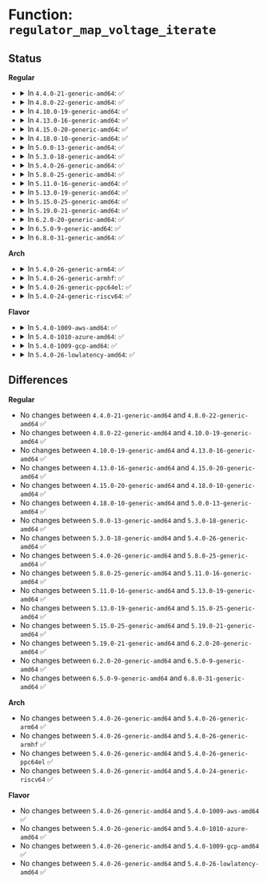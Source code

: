 # Function: <code>regulator_map_voltage_iterate</code>

## Status
<b>Regular</b>
<ul>
<li>
<details>
<summary>In <code>4.4.0-21-generic-amd64</code>: ✅</summary>

```c
int regulator_map_voltage_iterate(struct regulator_dev * rdev, int min_uV, int max_uV)
```

```json
{
  "name": "regulator_map_voltage_iterate",
  "collision_type": "Unique Global",
  "inline_type": "No",
  "funcs": [
    {
      "addr": 18446744071583949376,
      "name": "regulator_map_voltage_iterate",
      "external": true,
      "loc": "drivers/regulator/helpers.c:172",
      "file": "drivers/regulator/helpers.c",
      "inline": "seen, unknown",
      "caller_inline": [],
      "caller_func": [
        "drivers/regulator/core.c:regulator_map_voltage"
      ]
    }
  ],
  "symbols": [
    {
      "addr": 18446744071583949376,
      "name": "regulator_map_voltage_iterate",
      "section": ".text",
      "bind": "STB_GLOBAL",
      "size": 150
    }
  ]
}
```
</details>
</li>
<li>
<details>
<summary>In <code>4.8.0-22-generic-amd64</code>: ✅</summary>

```c
int regulator_map_voltage_iterate(struct regulator_dev * rdev, int min_uV, int max_uV)
```

```json
{
  "name": "regulator_map_voltage_iterate",
  "collision_type": "Unique Global",
  "inline_type": "No",
  "funcs": [
    {
      "addr": 18446744071584281344,
      "name": "regulator_map_voltage_iterate",
      "external": true,
      "loc": "drivers/regulator/helpers.c:172",
      "file": "drivers/regulator/helpers.c",
      "inline": "seen, unknown",
      "caller_inline": [],
      "caller_func": [
        "drivers/regulator/core.c:regulator_map_voltage"
      ]
    }
  ],
  "symbols": [
    {
      "addr": 18446744071584281344,
      "name": "regulator_map_voltage_iterate",
      "section": ".text",
      "bind": "STB_GLOBAL",
      "size": 146
    }
  ]
}
```
</details>
</li>
<li>
<details>
<summary>In <code>4.10.0-19-generic-amd64</code>: ✅</summary>

```c
int regulator_map_voltage_iterate(struct regulator_dev * rdev, int min_uV, int max_uV)
```

```json
{
  "name": "regulator_map_voltage_iterate",
  "collision_type": "Unique Global",
  "inline_type": "No",
  "funcs": [
    {
      "addr": 18446744071584463184,
      "name": "regulator_map_voltage_iterate",
      "external": true,
      "loc": "drivers/regulator/helpers.c:172",
      "file": "drivers/regulator/helpers.c",
      "inline": "seen, unknown",
      "caller_inline": [],
      "caller_func": [
        "drivers/regulator/core.c:regulator_map_voltage"
      ]
    }
  ],
  "symbols": [
    {
      "addr": 18446744071584463184,
      "name": "regulator_map_voltage_iterate",
      "section": ".text",
      "bind": "STB_GLOBAL",
      "size": 146
    }
  ]
}
```
</details>
</li>
<li>
<details>
<summary>In <code>4.13.0-16-generic-amd64</code>: ✅</summary>

```c
int regulator_map_voltage_iterate(struct regulator_dev * rdev, int min_uV, int max_uV)
```

```json
{
  "name": "regulator_map_voltage_iterate",
  "collision_type": "Unique Global",
  "inline_type": "No",
  "funcs": [
    {
      "addr": 18446744071584547840,
      "name": "regulator_map_voltage_iterate",
      "external": true,
      "loc": "drivers/regulator/helpers.c:172",
      "file": "drivers/regulator/helpers.c",
      "inline": "seen, unknown",
      "caller_inline": [],
      "caller_func": [
        "drivers/regulator/core.c:regulator_map_voltage"
      ]
    }
  ],
  "symbols": [
    {
      "addr": 18446744071584547840,
      "name": "regulator_map_voltage_iterate",
      "section": ".text",
      "bind": "STB_GLOBAL",
      "size": 146
    }
  ]
}
```
</details>
</li>
<li>
<details>
<summary>In <code>4.15.0-20-generic-amd64</code>: ✅</summary>

```c
int regulator_map_voltage_iterate(struct regulator_dev * rdev, int min_uV, int max_uV)
```

```json
{
  "name": "regulator_map_voltage_iterate",
  "collision_type": "Unique Global",
  "inline_type": "No",
  "funcs": [
    {
      "addr": 18446744071584958096,
      "name": "regulator_map_voltage_iterate",
      "external": true,
      "loc": "drivers/regulator/helpers.c:172",
      "file": "drivers/regulator/helpers.c",
      "inline": "seen, unknown",
      "caller_inline": [],
      "caller_func": [
        "drivers/regulator/core.c:regulator_map_voltage"
      ]
    }
  ],
  "symbols": [
    {
      "addr": 18446744071584958096,
      "name": "regulator_map_voltage_iterate",
      "section": ".text",
      "bind": "STB_GLOBAL",
      "size": 152
    }
  ]
}
```
</details>
</li>
<li>
<details>
<summary>In <code>4.18.0-10-generic-amd64</code>: ✅</summary>

```c
int regulator_map_voltage_iterate(struct regulator_dev * rdev, int min_uV, int max_uV)
```

```json
{
  "name": "regulator_map_voltage_iterate",
  "collision_type": "Unique Global",
  "inline_type": "No",
  "funcs": [
    {
      "addr": 18446744071585191040,
      "name": "regulator_map_voltage_iterate",
      "external": true,
      "loc": "drivers/regulator/helpers.c:172",
      "file": "drivers/regulator/helpers.c",
      "inline": "seen, unknown",
      "caller_inline": [],
      "caller_func": [
        "drivers/regulator/core.c:regulator_map_voltage"
      ]
    }
  ],
  "symbols": [
    {
      "addr": 18446744071585191040,
      "name": "regulator_map_voltage_iterate",
      "section": ".text",
      "bind": "STB_GLOBAL",
      "size": 148
    }
  ]
}
```
</details>
</li>
<li>
<details>
<summary>In <code>5.0.0-13-generic-amd64</code>: ✅</summary>

```c
int regulator_map_voltage_iterate(struct regulator_dev * rdev, int min_uV, int max_uV)
```

```json
{
  "name": "regulator_map_voltage_iterate",
  "collision_type": "Unique Global",
  "inline_type": "No",
  "funcs": [
    {
      "addr": 18446744071585307408,
      "name": "regulator_map_voltage_iterate",
      "external": true,
      "loc": "drivers/regulator/helpers.c:294",
      "file": "drivers/regulator/helpers.c",
      "inline": "seen, unknown",
      "caller_inline": [],
      "caller_func": [
        "drivers/regulator/core.c:regulator_map_voltage"
      ]
    }
  ],
  "symbols": [
    {
      "addr": 18446744071585307408,
      "name": "regulator_map_voltage_iterate",
      "section": ".text",
      "bind": "STB_GLOBAL",
      "size": 148
    }
  ]
}
```
</details>
</li>
<li>
<details>
<summary>In <code>5.3.0-18-generic-amd64</code>: ✅</summary>

```c
int regulator_map_voltage_iterate(struct regulator_dev * rdev, int min_uV, int max_uV)
```

```json
{
  "name": "regulator_map_voltage_iterate",
  "collision_type": "Unique Global",
  "inline_type": "No",
  "funcs": [
    {
      "addr": 18446744071585518992,
      "name": "regulator_map_voltage_iterate",
      "external": true,
      "loc": "drivers/regulator/helpers.c:288",
      "file": "drivers/regulator/helpers.c",
      "inline": "seen, unknown",
      "caller_inline": [],
      "caller_func": [
        "drivers/regulator/core.c:regulator_map_voltage"
      ]
    }
  ],
  "symbols": [
    {
      "addr": 18446744071585518992,
      "name": "regulator_map_voltage_iterate",
      "section": ".text",
      "bind": "STB_GLOBAL",
      "size": 150
    }
  ]
}
```
</details>
</li>
<li>
<details>
<summary>In <code>5.4.0-26-generic-amd64</code>: ✅</summary>

```c
int regulator_map_voltage_iterate(struct regulator_dev * rdev, int min_uV, int max_uV)
```

```json
{
  "name": "regulator_map_voltage_iterate",
  "collision_type": "Unique Global",
  "inline_type": "No",
  "funcs": [
    {
      "addr": 18446744071585660080,
      "name": "regulator_map_voltage_iterate",
      "external": true,
      "loc": "drivers/regulator/helpers.c:290",
      "file": "drivers/regulator/helpers.c",
      "inline": "seen, unknown",
      "caller_inline": [],
      "caller_func": [
        "drivers/regulator/core.c:regulator_map_voltage"
      ]
    }
  ],
  "symbols": [
    {
      "addr": 18446744071585660080,
      "name": "regulator_map_voltage_iterate",
      "section": ".text",
      "bind": "STB_GLOBAL",
      "size": 150
    }
  ]
}
```
</details>
</li>
<li>
<details>
<summary>In <code>5.8.0-25-generic-amd64</code>: ✅</summary>

```c
int regulator_map_voltage_iterate(struct regulator_dev * rdev, int min_uV, int max_uV)
```

```json
{
  "name": "regulator_map_voltage_iterate",
  "collision_type": "Unique Global",
  "inline_type": "No",
  "funcs": [
    {
      "addr": 18446744071586385472,
      "name": "regulator_map_voltage_iterate",
      "external": true,
      "loc": "drivers/regulator/helpers.c:292",
      "file": "drivers/regulator/helpers.c",
      "inline": "seen, unknown",
      "caller_inline": [],
      "caller_func": [
        "drivers/regulator/core.c:regulator_map_voltage"
      ]
    }
  ],
  "symbols": [
    {
      "addr": 18446744071586385472,
      "name": "regulator_map_voltage_iterate",
      "section": ".text",
      "bind": "STB_GLOBAL",
      "size": 155
    }
  ]
}
```
</details>
</li>
<li>
<details>
<summary>In <code>5.11.0-16-generic-amd64</code>: ✅</summary>

```c
int regulator_map_voltage_iterate(struct regulator_dev * rdev, int min_uV, int max_uV)
```

```json
{
  "name": "regulator_map_voltage_iterate",
  "collision_type": "Unique Global",
  "inline_type": "No",
  "funcs": [
    {
      "addr": 18446744071586500384,
      "name": "regulator_map_voltage_iterate",
      "external": true,
      "loc": "drivers/regulator/helpers.c:292",
      "file": "drivers/regulator/helpers.c",
      "inline": "seen, unknown",
      "caller_inline": [],
      "caller_func": [
        "drivers/regulator/core.c:regulator_map_voltage"
      ]
    }
  ],
  "symbols": [
    {
      "addr": 18446744071586500384,
      "name": "regulator_map_voltage_iterate",
      "section": ".text",
      "bind": "STB_GLOBAL",
      "size": 155
    }
  ]
}
```
</details>
</li>
<li>
<details>
<summary>In <code>5.13.0-19-generic-amd64</code>: ✅</summary>

```c
int regulator_map_voltage_iterate(struct regulator_dev * rdev, int min_uV, int max_uV)
```

```json
{
  "name": "regulator_map_voltage_iterate",
  "collision_type": "Unique Global",
  "inline_type": "No",
  "funcs": [
    {
      "addr": 18446744071586384224,
      "name": "regulator_map_voltage_iterate",
      "external": true,
      "loc": "drivers/regulator/helpers.c:292",
      "file": "drivers/regulator/helpers.c",
      "inline": "seen, unknown",
      "caller_inline": [],
      "caller_func": [
        "drivers/regulator/core.c:regulator_map_voltage"
      ]
    }
  ],
  "symbols": [
    {
      "addr": 18446744071586384224,
      "name": "regulator_map_voltage_iterate",
      "section": ".text",
      "bind": "STB_GLOBAL",
      "size": 155
    }
  ]
}
```
</details>
</li>
<li>
<details>
<summary>In <code>5.15.0-25-generic-amd64</code>: ✅</summary>

```c
int regulator_map_voltage_iterate(struct regulator_dev * rdev, int min_uV, int max_uV)
```

```json
{
  "name": "regulator_map_voltage_iterate",
  "collision_type": "Unique Global",
  "inline_type": "No",
  "funcs": [
    {
      "addr": 18446744071586908464,
      "name": "regulator_map_voltage_iterate",
      "external": true,
      "loc": "drivers/regulator/helpers.c:292",
      "file": "drivers/regulator/helpers.c",
      "inline": "seen, unknown",
      "caller_inline": [],
      "caller_func": [
        "drivers/regulator/core.c:regulator_map_voltage"
      ]
    }
  ],
  "symbols": [
    {
      "addr": 18446744071586908464,
      "name": "regulator_map_voltage_iterate",
      "section": ".text",
      "bind": "STB_GLOBAL",
      "size": 155
    }
  ]
}
```
</details>
</li>
<li>
<details>
<summary>In <code>5.19.0-21-generic-amd64</code>: ✅</summary>

```c
int regulator_map_voltage_iterate(struct regulator_dev * rdev, int min_uV, int max_uV)
```

```json
{
  "name": "regulator_map_voltage_iterate",
  "collision_type": "Unique Global",
  "inline_type": "No",
  "funcs": [
    {
      "addr": 18446744071588199936,
      "name": "regulator_map_voltage_iterate",
      "external": true,
      "loc": "drivers/regulator/helpers.c:292",
      "file": "drivers/regulator/helpers.c",
      "inline": "seen, unknown",
      "caller_inline": [],
      "caller_func": [
        "drivers/regulator/core.c:regulator_map_voltage"
      ]
    }
  ],
  "symbols": [
    {
      "addr": 18446744071588199936,
      "name": "regulator_map_voltage_iterate",
      "section": ".text",
      "bind": "STB_GLOBAL",
      "size": 175
    }
  ]
}
```
</details>
</li>
<li>
<details>
<summary>In <code>6.2.0-20-generic-amd64</code>: ✅</summary>

```c
int regulator_map_voltage_iterate(struct regulator_dev * rdev, int min_uV, int max_uV)
```

```json
{
  "name": "regulator_map_voltage_iterate",
  "collision_type": "Unique Global",
  "inline_type": "No",
  "funcs": [
    {
      "addr": 18446744071589605520,
      "name": "regulator_map_voltage_iterate",
      "external": true,
      "loc": "drivers/regulator/helpers.c:292",
      "file": "drivers/regulator/helpers.c",
      "inline": "seen, unknown",
      "caller_inline": [],
      "caller_func": [
        "drivers/regulator/core.c:regulator_map_voltage"
      ]
    }
  ],
  "symbols": [
    {
      "addr": 18446744071589605520,
      "name": "regulator_map_voltage_iterate",
      "section": ".text",
      "bind": "STB_GLOBAL",
      "size": 175
    }
  ]
}
```
</details>
</li>
<li>
<details>
<summary>In <code>6.5.0-9-generic-amd64</code>: ✅</summary>

```c
int regulator_map_voltage_iterate(struct regulator_dev * rdev, int min_uV, int max_uV)
```

```json
{
  "name": "regulator_map_voltage_iterate",
  "collision_type": "Unique Global",
  "inline_type": "No",
  "funcs": [
    {
      "addr": 18446744071589908896,
      "name": "regulator_map_voltage_iterate",
      "external": true,
      "loc": "drivers/regulator/helpers.c:292",
      "file": "drivers/regulator/helpers.c",
      "inline": "seen, unknown",
      "caller_inline": [],
      "caller_func": [
        "drivers/regulator/core.c:regulator_map_voltage"
      ]
    }
  ],
  "symbols": [
    {
      "addr": 18446744071589908896,
      "name": "regulator_map_voltage_iterate",
      "section": ".text",
      "bind": "STB_GLOBAL",
      "size": 175
    }
  ]
}
```
</details>
</li>
<li>
<details>
<summary>In <code>6.8.0-31-generic-amd64</code>: ✅</summary>

```c
int regulator_map_voltage_iterate(struct regulator_dev * rdev, int min_uV, int max_uV)
```

```json
{
  "name": "regulator_map_voltage_iterate",
  "collision_type": "Unique Global",
  "inline_type": "No",
  "funcs": [
    {
      "addr": 18446744071590246864,
      "name": "regulator_map_voltage_iterate",
      "external": true,
      "loc": "drivers/regulator/helpers.c:295",
      "file": "drivers/regulator/helpers.c",
      "inline": "seen, unknown",
      "caller_inline": [],
      "caller_func": [
        "drivers/regulator/core.c:regulator_map_voltage"
      ]
    }
  ],
  "symbols": [
    {
      "addr": 18446744071590246864,
      "name": "regulator_map_voltage_iterate",
      "section": ".text",
      "bind": "STB_GLOBAL",
      "size": 175
    }
  ]
}
```
</details>
</li>
</ul>
<b>Arch</b>
<ul>
<li>
<details>
<summary>In <code>5.4.0-26-generic-arm64</code>: ✅</summary>

```c
int regulator_map_voltage_iterate(struct regulator_dev * rdev, int min_uV, int max_uV)
```

```json
{
  "name": "regulator_map_voltage_iterate",
  "collision_type": "Unique Global",
  "inline_type": "No",
  "funcs": [
    {
      "addr": 18446603336498320824,
      "name": "regulator_map_voltage_iterate",
      "external": true,
      "loc": "drivers/regulator/helpers.c:290",
      "file": "drivers/regulator/helpers.c",
      "inline": "seen, unknown",
      "caller_inline": [],
      "caller_func": [
        "drivers/regulator/core.c:regulator_map_voltage"
      ]
    }
  ],
  "symbols": [
    {
      "addr": 18446603336498320824,
      "name": "regulator_map_voltage_iterate",
      "section": ".text",
      "bind": "STB_GLOBAL",
      "size": 192
    }
  ]
}
```
</details>
</li>
<li>
<details>
<summary>In <code>5.4.0-26-generic-armhf</code>: ✅</summary>

```c
int regulator_map_voltage_iterate(struct regulator_dev * rdev, int min_uV, int max_uV)
```

```json
{
  "name": "regulator_map_voltage_iterate",
  "collision_type": "Unique Global",
  "inline_type": "No",
  "funcs": [
    {
      "addr": 3231001736,
      "name": "regulator_map_voltage_iterate",
      "external": true,
      "loc": "drivers/regulator/helpers.c:290",
      "file": "drivers/regulator/helpers.c",
      "inline": "seen, unknown",
      "caller_inline": [],
      "caller_func": [
        "drivers/regulator/core.c:regulator_map_voltage"
      ]
    }
  ],
  "symbols": [
    {
      "addr": 3231001736,
      "name": "regulator_map_voltage_iterate",
      "section": ".text",
      "bind": "STB_GLOBAL",
      "size": 180
    }
  ]
}
```
</details>
</li>
<li>
<details>
<summary>In <code>5.4.0-26-generic-ppc64el</code>: ✅</summary>

```c
int regulator_map_voltage_iterate(struct regulator_dev * rdev, int min_uV, int max_uV)
```

```json
{
  "name": "regulator_map_voltage_iterate",
  "collision_type": "Unique Global",
  "inline_type": "No",
  "funcs": [
    {
      "addr": 13835058055291496320,
      "name": "regulator_map_voltage_iterate",
      "external": true,
      "loc": "drivers/regulator/helpers.c:290",
      "file": "drivers/regulator/helpers.c",
      "inline": "seen, unknown",
      "caller_inline": [],
      "caller_func": [
        "drivers/regulator/core.c:regulator_map_voltage"
      ]
    }
  ],
  "symbols": [
    {
      "addr": 13835058055291496320,
      "name": "regulator_map_voltage_iterate",
      "section": ".text",
      "bind": "STB_GLOBAL",
      "size": 292
    }
  ]
}
```
</details>
</li>
<li>
<details>
<summary>In <code>5.4.0-24-generic-riscv64</code>: ✅</summary>

```c
int regulator_map_voltage_iterate(struct regulator_dev * rdev, int min_uV, int max_uV)
```

```json
{
  "name": "regulator_map_voltage_iterate",
  "collision_type": "Unique Global",
  "inline_type": "No",
  "funcs": [
    {
      "addr": 18446743936276010346,
      "name": "regulator_map_voltage_iterate",
      "external": true,
      "loc": "drivers/regulator/helpers.c:290",
      "file": "drivers/regulator/helpers.c",
      "inline": "seen, unknown",
      "caller_inline": [],
      "caller_func": [
        "drivers/regulator/core.c:regulator_map_voltage"
      ]
    }
  ],
  "symbols": [
    {
      "addr": 18446743936276010346,
      "name": "regulator_map_voltage_iterate",
      "section": ".text",
      "bind": "STB_GLOBAL",
      "size": 136
    }
  ]
}
```
</details>
</li>
</ul>
<b>Flavor</b>
<ul>
<li>
<details>
<summary>In <code>5.4.0-1009-aws-amd64</code>: ✅</summary>

```c
int regulator_map_voltage_iterate(struct regulator_dev * rdev, int min_uV, int max_uV)
```

```json
{
  "name": "regulator_map_voltage_iterate",
  "collision_type": "Unique Global",
  "inline_type": "No",
  "funcs": [
    {
      "addr": 18446744071585421104,
      "name": "regulator_map_voltage_iterate",
      "external": true,
      "loc": "drivers/regulator/helpers.c:290",
      "file": "drivers/regulator/helpers.c",
      "inline": "seen, unknown",
      "caller_inline": [],
      "caller_func": [
        "drivers/regulator/core.c:regulator_map_voltage"
      ]
    }
  ],
  "symbols": [
    {
      "addr": 18446744071585421104,
      "name": "regulator_map_voltage_iterate",
      "section": ".text",
      "bind": "STB_GLOBAL",
      "size": 150
    }
  ]
}
```
</details>
</li>
<li>
<details>
<summary>In <code>5.4.0-1010-azure-amd64</code>: ✅</summary>

```c
int regulator_map_voltage_iterate(struct regulator_dev * rdev, int min_uV, int max_uV)
```

```json
{
  "name": "regulator_map_voltage_iterate",
  "collision_type": "Unique Global",
  "inline_type": "No",
  "funcs": [
    {
      "addr": 18446744071585291152,
      "name": "regulator_map_voltage_iterate",
      "external": true,
      "loc": "drivers/regulator/helpers.c:290",
      "file": "drivers/regulator/helpers.c",
      "inline": "seen, unknown",
      "caller_inline": [],
      "caller_func": [
        "drivers/regulator/core.c:regulator_map_voltage"
      ]
    }
  ],
  "symbols": [
    {
      "addr": 18446744071585291152,
      "name": "regulator_map_voltage_iterate",
      "section": ".text",
      "bind": "STB_GLOBAL",
      "size": 150
    }
  ]
}
```
</details>
</li>
<li>
<details>
<summary>In <code>5.4.0-1009-gcp-amd64</code>: ✅</summary>

```c
int regulator_map_voltage_iterate(struct regulator_dev * rdev, int min_uV, int max_uV)
```

```json
{
  "name": "regulator_map_voltage_iterate",
  "collision_type": "Unique Global",
  "inline_type": "No",
  "funcs": [
    {
      "addr": 18446744071585610480,
      "name": "regulator_map_voltage_iterate",
      "external": true,
      "loc": "drivers/regulator/helpers.c:290",
      "file": "drivers/regulator/helpers.c",
      "inline": "seen, unknown",
      "caller_inline": [],
      "caller_func": [
        "drivers/regulator/core.c:regulator_map_voltage"
      ]
    }
  ],
  "symbols": [
    {
      "addr": 18446744071585610480,
      "name": "regulator_map_voltage_iterate",
      "section": ".text",
      "bind": "STB_GLOBAL",
      "size": 150
    }
  ]
}
```
</details>
</li>
<li>
<details>
<summary>In <code>5.4.0-26-lowlatency-amd64</code>: ✅</summary>

```c
int regulator_map_voltage_iterate(struct regulator_dev * rdev, int min_uV, int max_uV)
```

```json
{
  "name": "regulator_map_voltage_iterate",
  "collision_type": "Unique Global",
  "inline_type": "No",
  "funcs": [
    {
      "addr": 18446744071585718608,
      "name": "regulator_map_voltage_iterate",
      "external": true,
      "loc": "drivers/regulator/helpers.c:290",
      "file": "drivers/regulator/helpers.c",
      "inline": "seen, unknown",
      "caller_inline": [],
      "caller_func": [
        "drivers/regulator/core.c:regulator_map_voltage"
      ]
    }
  ],
  "symbols": [
    {
      "addr": 18446744071585718608,
      "name": "regulator_map_voltage_iterate",
      "section": ".text",
      "bind": "STB_GLOBAL",
      "size": 150
    }
  ]
}
```
</details>
</li>
</ul>

## Differences
<b>Regular</b>
<ul>
<li>
No changes between <code>4.4.0-21-generic-amd64</code> and <code>4.8.0-22-generic-amd64</code> ✅
</li>
<li>
No changes between <code>4.8.0-22-generic-amd64</code> and <code>4.10.0-19-generic-amd64</code> ✅
</li>
<li>
No changes between <code>4.10.0-19-generic-amd64</code> and <code>4.13.0-16-generic-amd64</code> ✅
</li>
<li>
No changes between <code>4.13.0-16-generic-amd64</code> and <code>4.15.0-20-generic-amd64</code> ✅
</li>
<li>
No changes between <code>4.15.0-20-generic-amd64</code> and <code>4.18.0-10-generic-amd64</code> ✅
</li>
<li>
No changes between <code>4.18.0-10-generic-amd64</code> and <code>5.0.0-13-generic-amd64</code> ✅
</li>
<li>
No changes between <code>5.0.0-13-generic-amd64</code> and <code>5.3.0-18-generic-amd64</code> ✅
</li>
<li>
No changes between <code>5.3.0-18-generic-amd64</code> and <code>5.4.0-26-generic-amd64</code> ✅
</li>
<li>
No changes between <code>5.4.0-26-generic-amd64</code> and <code>5.8.0-25-generic-amd64</code> ✅
</li>
<li>
No changes between <code>5.8.0-25-generic-amd64</code> and <code>5.11.0-16-generic-amd64</code> ✅
</li>
<li>
No changes between <code>5.11.0-16-generic-amd64</code> and <code>5.13.0-19-generic-amd64</code> ✅
</li>
<li>
No changes between <code>5.13.0-19-generic-amd64</code> and <code>5.15.0-25-generic-amd64</code> ✅
</li>
<li>
No changes between <code>5.15.0-25-generic-amd64</code> and <code>5.19.0-21-generic-amd64</code> ✅
</li>
<li>
No changes between <code>5.19.0-21-generic-amd64</code> and <code>6.2.0-20-generic-amd64</code> ✅
</li>
<li>
No changes between <code>6.2.0-20-generic-amd64</code> and <code>6.5.0-9-generic-amd64</code> ✅
</li>
<li>
No changes between <code>6.5.0-9-generic-amd64</code> and <code>6.8.0-31-generic-amd64</code> ✅
</li>
</ul>
<b>Arch</b>
<ul>
<li>
No changes between <code>5.4.0-26-generic-amd64</code> and <code>5.4.0-26-generic-arm64</code> ✅
</li>
<li>
No changes between <code>5.4.0-26-generic-amd64</code> and <code>5.4.0-26-generic-armhf</code> ✅
</li>
<li>
No changes between <code>5.4.0-26-generic-amd64</code> and <code>5.4.0-26-generic-ppc64el</code> ✅
</li>
<li>
No changes between <code>5.4.0-26-generic-amd64</code> and <code>5.4.0-24-generic-riscv64</code> ✅
</li>
</ul>
<b>Flavor</b>
<ul>
<li>
No changes between <code>5.4.0-26-generic-amd64</code> and <code>5.4.0-1009-aws-amd64</code> ✅
</li>
<li>
No changes between <code>5.4.0-26-generic-amd64</code> and <code>5.4.0-1010-azure-amd64</code> ✅
</li>
<li>
No changes between <code>5.4.0-26-generic-amd64</code> and <code>5.4.0-1009-gcp-amd64</code> ✅
</li>
<li>
No changes between <code>5.4.0-26-generic-amd64</code> and <code>5.4.0-26-lowlatency-amd64</code> ✅
</li>
</ul>
